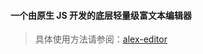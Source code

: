 #### 一个由原生 JS 开发的底层轻量级富文本编辑器

> 具体使用方法请参阅：[alex-editor](https://www.ling0523.cn/alex-editor/start/)
